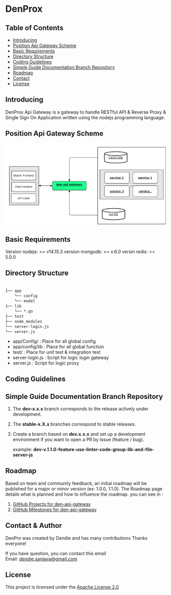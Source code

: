# DenProx

## Table of Contents
- [Introducing](#introducing)
- [Position Api Gateway Scheme](#position-api-gateway-scheme)
- [Basic Requirements](#basic-requirements)
- [Directory Structure](#directory-structure)
- [Coding Guidelines](#coding-guidelines) 
- [Simple Guide Documentation Branch Repository](#simple-guide-documentation-branch-repository)
- [Roadmap](#roadmap) 
- [Contact](#contact)
- [License](#license)
  
## Introducing

DenProx Api Gateway is a gateway to handle RESTful API & Reverse Proxy & Single Sign On Application written using the nodejs programming language.

## Position Api Gateway Scheme

![Sampe Get API](./asset-readme/Aristeku.png)

## Basic Requirements

Version nodejs: >= v14.15.3
version mongodb: >= v.6.0
versin redis: >= 5.0.0

## Directory Structure

<pre><code>
├── app
    └── config
    └── model
├── lib
    └── *.go
├── test
├── node_modules
└── server-login.js
└── server.js
</code></pre>

- app/Config/       : Place for all global config 
- app/config/lib    : Place for all global function
- test/             : Place for unit test & integration test
- server-login.js   : Script for logic login gateway
- server.js         : Script for logic proxy


## Coding Guidelines ##

## Simple Guide Documentation Branch Repository

1. The **dev-x.x.x** branch corresponds to the release actively under development.
2. The **stable-x.X.x** branches correspond to stable releases.
3. Create a branch based on **dev.x.x.x** and set up a development environment if you want to open a PR by issue (feature / bug).

   example: **dev-v.1.1.0-feature-use-linter-code-group-lib-and-file-server-js**

## Roadmap
Based on team and community feedback, an initial roadmap will be published for a major or minor version (ex: 1.0.0, 1.1.0). The Roadmap page details what is planned and how to influence the roadmap.
you can see in : 
1. [GitHub Projects for den-api-gateway](https://github.com/dendie-sanjaya/den-api-gateway/projects?query=is%3Aopen)
2. [GitHub Milestones for den-api-gateway](https://github.com/dendie-sanjaya/den-api-gateway/milestones)


## Contact & Author

DenPro was created by Dendie and has many contributions  Thanks everyone!

If you have question, you can contact this email   
Email: dendie.sanjaya@gmail.com

## License

This project is licensed under the [Apache License 2.0](https://www.apache.org/licenses/LICENSE-2.0)
